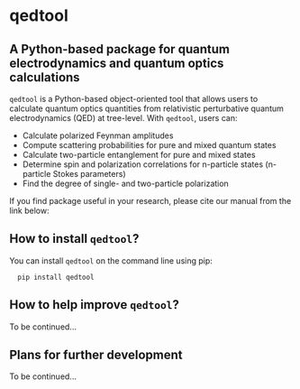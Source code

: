 # qedtool

## A Python-based package for quantum electrodynamics and quantum optics calculations

`qedtool` is a Python-based object-oriented tool that allows users to calculate quantum optics quantities from relativistic perturbative quantum electrodynamics (QED) at tree-level. With `qedtool`, users can:

* Calculate polarized Feynman amplitudes
* Compute scattering probabilities for pure and mixed quantum states
* Calculate two-particle entanglement for pure and mixed states
* Determine spin and polarization correlations for n-particle states (n-particle Stokes parameters)
* Find the degree of single- and two-particle polarization

If you find package useful in your research, please cite our manual from the link below:
<link>

## How to install `qedtool`?

You can install `qedtool` on the command line using pip:
```
  pip install qedtool
```

## How to help improve `qedtool`?

To be continued...

## Plans for further development

To be continued...
